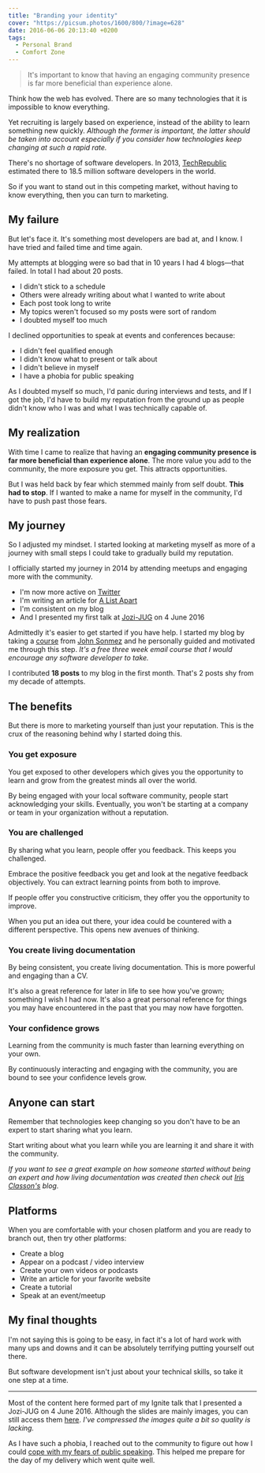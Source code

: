 ```yaml
---
title: "Branding your identity"
cover: "https://picsum.photos/1600/800/?image=628"
date: 2016-06-06 20:13:40 +0200
tags:
  - Personal Brand
  - Comfort Zone
---
```


> It's important to know that having an engaging community presence is far more
> beneficial than experience alone.

Think how the web has evolved. There are so many technologies that it is
impossible to know everything.

Yet recruiting is largely based on experience, instead of the ability to learn
something new quickly. _Although the former is important, the latter should be
taken into account especially if you consider how technologies keep changing
at such a rapid rate._

There's no shortage of software developers. In 2013,
[TechRepublic](http://www.techrepublic.com/blog/european-technology/there-are-185-million-software-developers-in-the-world-but-which-country-has-the-most/)
estimated there to 18.5 million software developers in the world.

So if you want to stand out in this competing market, without having to know
everything, then you can turn to marketing.

## My failure

But let's face it. It's something most developers are bad at, and I know. I have
tried and failed time and time again.

My attempts at blogging were so bad that in 10 years I had 4 blogs—that
failed. In total I had about 20 posts.

- I didn't stick to a schedule
- Others were already writing about what I wanted to write about
- Each post took long to write
- My topics weren't focused so my posts were sort of random
- I doubted myself too much

I declined opportunities to speak at events and conferences because:

- I didn't feel qualified enough
- I didn't know what to present or talk about
- I didn't believe in myself
- I have a phobia for public speaking

As I doubted myself so much, I'd panic during interviews and tests, and If I got
the job, I'd have to build my reputation from the ground up as people didn't
know who I was and what I was technically capable of.

## My realization

With time I came to realize that having an **engaging community presence
is far more beneficial than experience alone**. The more value you add to the
community, the more exposure you get. This attracts opportunities.

But I was held back by fear which stemmed mainly from self doubt.
**This had to stop**. If I wanted to make a name for myself in the community,
I'd have to push past those fears.

## My journey

So I adjusted my mindset. I started looking at marketing myself as more of a
journey with small steps I could take to gradually build my reputation.

I officially started my journey in 2014 by attending meetups and engaging
more with the community.

- I'm now more active on [Twitter](https://twitter.com/cbillowes)
- I'm writing an article for [A List Apart](http://alistapart.com)
- I'm consistent on my blog
- And I presented my first talk at
  [Jozi-JUG](http://meetup.com/Jozi-JUG/events/229688441/) on 4 June 2016

Admittedly it's easier to get started if you have help. I started my blog by
taking a [course](http://devcareerboost.com/blog-course/) from
[John Sonmez](https://twitter.com/jsonmez) and he personally guided and
motivated me through this step. _It's a free three week email course
that I would encourage any software developer to take._

I contributed **18 posts** to my blog in the first month. That's 2 posts shy
from my decade of attempts.

## The benefits

But there is more to marketing yourself than just your reputation. This is the
crux of the reasoning behind why I started doing this.

### You get exposure

You get exposed to other developers which gives you the opportunity to learn
and grow from the greatest minds all over the world.

By being engaged with your local software community, people start acknowledging
your skills. Eventually, you won't be starting at a company or team in your
organization without a reputation.

### You are challenged

By sharing what you learn, people offer you feedback. This keeps you challenged.

Embrace the positive feedback you get and look at the negative feedback
objectively. You can extract learning points from both to improve.

If people offer you constructive criticism, they offer you the opportunity to
improve.

When you put an idea out there, your idea could be countered with a different
perspective. This opens new avenues of thinking.

### You create living documentation

By being consistent, you create living documentation. This is more powerful
and engaging than a CV.

It's also a great reference for later in life to see how you've grown;
something I wish I had now. It's also a great personal reference for things
you may have encountered in the past that you may now have forgotten.

### Your confidence grows

Learning from the community is much faster than learning everything on your
own.

By continuously interacting and engaging with the community, you are bound to
see your confidence levels grow.

## Anyone can start

Remember that technologies keep changing so you don't have to be an expert to
start sharing what you learn.

Start writing about what you learn while you are learning it and share it with
the community.

_If you want to see a great example on how someone started without being an
expert and how living documentation was created then check out
[Iris Classon's](http://irisclasson.com) blog._

## Platforms

When you are comfortable with your chosen platform and you are ready to branch
out, then try other platforms:

- Create a blog
- Appear on a podcast / video interview
- Create your own videos or podcasts
- Write an article for your favorite website
- Create a tutorial
- Speak at an event/meetup

## My final thoughts

I'm not saying this is going to be easy, in fact it's a lot of hard work with
many ups and downs and it can be absolutely terrifying putting yourself out
there.

But software development isn't just about your technical skills, so take it
one step at a time.

---

Most of the content here formed part of my Ignite talk that I presented a
Jozi-JUG on 4 June 2016. Although the slides are mainly images, you can still
access them [here](/slides/branding-your-identity/index.html#/). _I've
compressed the images quite a bit so quality is lacking._

As I have such a phobia, I reached out to the community to figure out how
I could
[cope with my fears of public speaking](/blog/coping-with-fears-of-public-speaking/).
This helped me prepare for the day of my delivery which went quite well.
